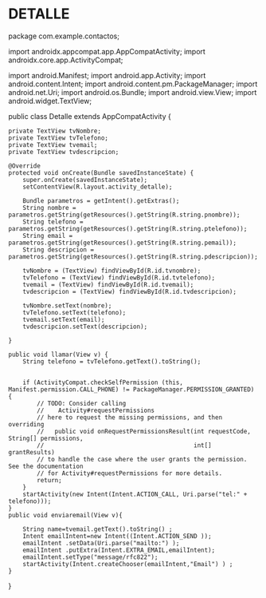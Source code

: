 # DETALLE
package com.example.contactos;

import androidx.appcompat.app.AppCompatActivity;
import androidx.core.app.ActivityCompat;

import android.Manifest;
import android.app.Activity;
import android.content.Intent;
import android.content.pm.PackageManager;
import android.net.Uri;
import android.os.Bundle;
import android.view.View;
import android.widget.TextView;

public class Detalle extends AppCompatActivity {

    private TextView tvNombre;
    private TextView tvTelefono;
    private TextView tvemail;
    private TextView tvdescripcion;

    @Override
    protected void onCreate(Bundle savedInstanceState) {
        super.onCreate(savedInstanceState);
        setContentView(R.layout.activity_detalle);

        Bundle parametros = getIntent().getExtras();
        String nombre = parametros.getString(getResources().getString(R.string.pnombre));
        String telefono = parametros.getString(getResources().getString(R.string.ptelefono));
        String email = parametros.getString(getResources().getString(R.string.pemail));
        String descripcion = parametros.getString(getResources().getString(R.string.pdescripcion));

        tvNombre = (TextView) findViewById(R.id.tvnombre);
        tvTelefono = (TextView) findViewById(R.id.tvtelefono);
        tvemail = (TextView) findViewById(R.id.tvemail);
        tvdescripcion = (TextView) findViewById(R.id.tvdescripcion);

        tvNombre.setText(nombre);
        tvTelefono.setText(telefono);
        tvemail.setText(email);
        tvdescripcion.setText(descripcion);

    }

    public void llamar(View v) {
        String telefono = tvTelefono.getText().toString();


        if (ActivityCompat.checkSelfPermission (this, Manifest.permission.CALL_PHONE) != PackageManager.PERMISSION_GRANTED) {
            // TODO: Consider calling
            //    Activity#requestPermissions
            // here to request the missing permissions, and then overriding
            //   public void onRequestPermissionsResult(int requestCode, String[] permissions,
            //                                          int[] grantResults)
            // to handle the case where the user grants the permission. See the documentation
            // for Activity#requestPermissions for more details.
            return;
        }
        startActivity(new Intent(Intent.ACTION_CALL, Uri.parse("tel:" + telefono)));
    }
    public void enviaremail(View v){

        String name=tvemail.getText().toString() ;
        Intent emailIntent=new Intent((Intent.ACTION_SEND ));
        emailIntent .setData(Uri.parse("mailto:") );
        emailIntent .putExtra(Intent.EXTRA_EMAIL,emailIntent);
        emailIntent.setType("message/rfc822");
        startActivity(Intent.createChooser(emailIntent,"Email") ) ;
    }
}
